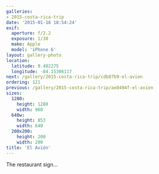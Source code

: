 ```yaml
---
galleries:
- 2015-costa-rica-trip
date: '2015-01-18 18:54:24'
exif:
  aperture: f/2.2
  exposure: 1/30
  make: Apple
  model: 'iPhone 6'
layout: gallery-photo
location:
  latitude: 9.402275
  longitude: -84.15306117
next: /gallery/2015-costa-rica-trip/cdb87b9-el-avion
ordering: 121
previous: /gallery/2015-costa-rica-trip/ae8494f-el-avion
sizes:
  1280:
    height: 1280
    width: 960
  640w:
    height: 853
    width: 640
  200x200:
    height: 200
    width: 200
title: 'El Avión'
---
```


The restaurant sign...
